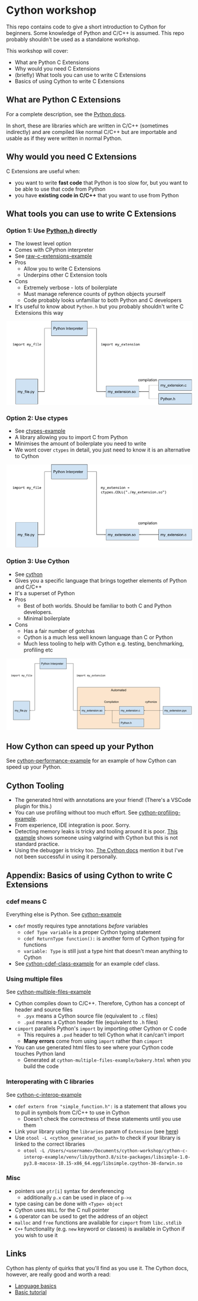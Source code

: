 # Cython workshop
This repo contains code to give a short introduction to Cython for beginners. 
Some knowledge of Python and C/C++ is assumed. 
This repo probably shouldn't be used as a standalone workshop.

This workshop will cover:
  - What are Python C Extensions 
  - Why would you need C Extensions
  - (briefly) What tools you can use to write C Extensions
  - Basics of using Cython to write C Extensions

## What are Python C Extensions
For a complete description, see the [Python docs](https://docs.python.org/3/extending/extending.html#extending-python-with-c-or-c).

In short, these are libraries which are written in C/C++ (sometimes indirectly) and are compiled like normal C/C++ but are importable and usable as if they were written in normal Python.
## Why would you need C Extensions
C Extensions are useful when:
  - you want to write **fast code** that Python is too slow for, but you want to be able to use that code from Python
  - you have **existing code in C/C++** that you want to use from Python

## What tools you can use to write C Extensions
### Option 1: Use [Python.h](https://github.com/python/cpython/blob/main/Include/Python.h) directly
  - The lowest level option
  - Comes with CPython interpreter
  - See [raw-c-extensions-example](./raw-c-extensions-example/README.md)
  - Pros
    - Allow you to write C Extensions
    - Underpins other C Extension tools
  - Cons
    - Extremely verbose - lots of boilerplate 
    - Must manage reference counts of python objects yourself
    - Code probably looks unfamiliar to both Python and C developers
  - It's useful to know about `Python.h` but you probably shouldn't write C Extensions this way

![C-Extensions Diagram](./img/c-extensions.png)

### Option 2: Use ctypes
 - See [ctypes-example](./ctypes-example/README.md)
 - A library allowing you to import C from Python
 - Minimises the amount of boilerplate you need to write
 - We wont cover `ctypes` in detail, you just need to know it is an alternative to Cython

![ctypes Diagram](./img/ctypes-c-extension.png)
### Option 3: Use Cython
 - See [cython](./cython/README.md)
 - Gives you a specific language that brings together elements of Python and C/C++
 - It's a superset of Python
 - Pros
   - Best of both worlds. Should be familiar to both C and Python developers.
   - Minimal boilerplate
 - Cons
   - Has a fair number of gotchas
   - Cython is a much less well known language than C or Python
   - Much less tooling to help with Cython e.g. testing, benchmarking, profiling etc

![cython Diagram](./img/cython-c-extension.png)

## How Cython can speed up your Python
See [cython-performance-example](./cython-performance-example/README.md) for an example of how Cython can speed up your Python.

## Cython Tooling
 - The generated html with annotations are your friend! (There's a VSCode plugin for this.)
 - You can use profiling without too much effort. See [cython-profiling-example](./cython-profiling-example/app.py).
 - From experience, IDE integration is poor. Sorry.
 - Detecting memory leaks is tricky and tooling around it is poor. 
  [This example](https://adrianeboyd.github.io/using-valgrind-with-cython/) shows someone using valgrind with Cython but this is not standard practice.
 - Using the debugger is tricky too. [The Cython docs](http://docs.cython.org/en/latest/src/userguide/debugging.html) mention it but I've not been successful in using it personally.

## Appendix: Basics of using Cython to write C Extensions
### cdef means C
Everything else is Python.
See [cython-example](./cython-example/libsimple.pyx)
 - `cdef` mostly requires type annotations *before* variables
   - `cdef Type variable` is a proper Cython typing statement
   - `cdef ReturnType function():` is another form of Cython typing for functions
   - `variable: Type` is still just a type hint that doesn't mean anything to Cython
 - See [cython-cdef-class-example](./cython-cdef-class-example/bakery.pyx) for an example cdef class.

### Using multiple files
See [cython-multiple-files-example](./cython-multiple-files-example/app.py)
 - Cython compiles down to C/C++. Therefore, Cython has a concept of header and source files
   - `.pyx` means a Cython source file (equivalent to `.c` files)
   - `.pxd` means a Cython header file (equivalent to `.h` files)
 - `cimport` parallels Python's `import` by importing other Cython or C code
   - This requires a `.pxd` header to tell Cython what it can/can't import
   - **Many errors** come from using `import` rather than `cimport`
 - You can use generated html files to see where your Cython code touches Python land
   - Generated at `cython-multiple-files-example/bakery.html` when you build the code

### Interoperating with C libraries
See [cython-c-interop-example](./cython-c-interop-example/app.py)
  - `cdef extern from "simple_function.h":` is a statement that allows you to pull in symbols from C/C++ to use in Cython
    - Doesn't check the correctness of these statements until you use them
  - Link your library using the `libraries` param of `Extension` (see [here](./cython-c-interop-example/setup.py))
  - Use `otool -L <cython_generated_so_path>` to check if your library is linked to the correct libraries
    - `otool -L /Users/<username>/Documents/cython-workshop/cython-c-interop-example/venv/lib/python3.8/site-packages/libsimple-1.0-py3.8-macosx-10.15-x86_64.egg/libsimple.cpython-38-darwin.so`

### Misc
  - pointers use `ptr[i]` syntax for dereferencing 
    - additionally `p.x` can be used in place of `p->x`
  - type casing can be done with `<Type> object`
  - Cython uses `NULL` for the C null pointer
  - `&` operator can be used to get the address of an object
  - `malloc` and `free` functions are available for `cimport` from `libc.stdlib`
  - `C++` functionality (e.g. `new` keyword or classes) is available in Cython if you wish to use it


## Links
Cython has plenty of quirks that you'll find as you use it. 
The Cython docs, however, are really good and worth a read:
 - [Language basics](https://cython.readthedocs.io/en/latest/src/userguide/language_basics.html)
 - [Basic tutorial](https://cython.readthedocs.io/en/latest/src/tutorial/cython_tutorial.html)

